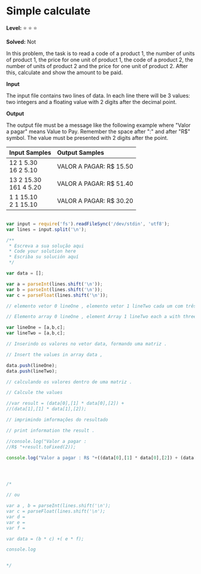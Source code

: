 # Simple calculate

**Level:** :star: :star: :star:

**Solved:** Not 

In this problem, the task is to read a code of a product 1, the number of units of product 1, the price for one unit of product 1, the code of a product 2, the number of units of product 2 and the price for one unit of product 2. After this, calculate and show the amount to be paid.

**Input**

The input file contains two lines of data. In each line there will be 3 values: two integers and a floating value with 2 digits after the decimal point.

**Output**

The output file must be a message like the following example where "Valor a pagar" means Value to Pay. Remember the space after ":" and after "R$" symbol. The value must be presented with 2 digits after the point.

|Input Samples|	Output Samples|
|:--|:--|
|12 1 5.30 <br> 16 2 5.10 | VALOR A PAGAR: R$ 15.50 |
|13 2 15.30 <br> 161 4 5.20|VALOR A PAGAR: R$ 51.40
|1 1 15.10 <br> 2 1 15.10 |VALOR A PAGAR: R$ 30.20 |

```javascript 

var input = require('fs').readFileSync('/dev/stdin', 'utf8');
var lines = input.split('\n');

/**
 * Escreva a sua solução aqui
 * Code your solution here
 * Escriba su solución aquí
 */

var data = [];

var a = parseInt(lines.shift('\n'));
var b = parseInt(lines.shift('\n'));
var c = parseFloat(lines.shift('\n'));

// elemento vetor 0 lineOne , elemento vetor 1 lineTwo cada um com três índices 0,1,2 .

// Elemento array 0 lineOne , element Array 1 lineTwo each a with three index 0,1,2.

var lineOne = [a,b,c];
var lineTwo = [a,b,c];

// Inserindo os valores no vetor data, formando uma matriz .

// Insert the values in array data , 

data.push(lineOne);
data.push(lineTwo);

// calculando os valores dentro de uma matriz .

// Calcule the values 

//var result = (data[0],[1] * data[0],[2]) + 
//(data[1],[1] * data[1],[2]);

// imprimindo imformações do resultado 

// print information the result .

//console.log("Valor a pagar : 
//R$ "+result.toFixed(2));

console.log("Valor a pagar : R$ "+((data[0],[1] * data[0],[2]) + (data[1],[1] * data[1],[2])).toFixed(2));




/*

// ou 

var a , b = parseInt(lines.shift('\n');
var c = parseFloat(lines.shift('\n');
var d = 
var e = 
var f = 

var data = (b * c) +( e * f);

console.log


*/


```